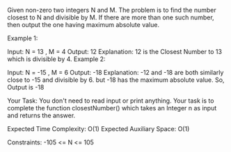 Given non-zero two integers N and M. The problem is to find the number closest to N and divisible by M. If there are more than one such number, then output the one having maximum absolute value.

 

Example 1:

Input:
N = 13 , M = 4
Output:
12
Explanation:
12 is the Closest Number to
13 which is divisible by 4.
Example 2:

Input:
N = -15 , M = 6
Output:
-18
Explanation:
-12 and -18 are both similarly close to
-15 and divisible by 6. but -18 has
the maximum absolute value.
So, Output is -18
 

Your Task:
You don't need to read input or print anything. Your task is to complete the function closestNumber() which takes an Integer n as input and returns the answer.

 

Expected Time Complexity: O(1)
Expected Auxiliary Space: O(1)

 

Constraints:
-105 <= N <= 105

